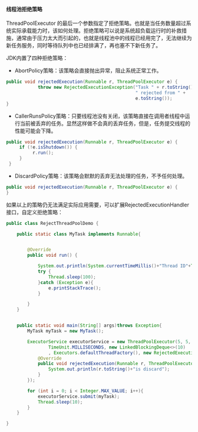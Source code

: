 #### 线程池拒绝策略

ThreadPoolExecutor 的最后一个参数指定了拒绝策略。也就是当任务数量超过系统实际承载能力时，该如何处理。拒绝策略可以说是系统超负载运行时的补救措施，通常由于压力太大而引起的，也就是线程池中的线程已经用完了，无法继续为新任务服务，同时等待队列中也已经排满了，再也塞不下新任务了。

JDK内置了四种拒绝策略：

* AbortPolicy策略：该策略会直接抛出异常，阻止系统正常工作。

```java
public void rejectedExecution(Runnable r, ThreadPoolExecutor e) {
            throw new RejectedExecutionException("Task " + r.toString() +
                                                 " rejected from " +
                                                 e.toString());
}
```

* CallerRunsPolicy策略：只要线程池没有关闭，该策略直接在调用者线程中运行当前被丢弃的任务。显然这样做不会真的丢弃任务，但是，任务提交线程的性能可能会下降。

```java
public void rejectedExecution(Runnable r, ThreadPoolExecutor e) {
     if (!e.isShutdown()) {
          r.run();
     }
 }
```

* DiscardPolicy策略：该策略会默默的丢弃无法处理的任务，不予任何处理。

```java
public void rejectedExecution(Runnable r, ThreadPoolExecutor e) {
}
```

如果以上的策略仍无法满足实际应用需要，可以扩展RejectedExecutionHandler接口，自定义拒绝策略：

```java
public class RejectThreadPoolDemo {

    public static class MyTask implements Runnable{


        @Override
        public void run() {

            System.out.println(System.currentTimeMillis()+"Thread ID"+Thread.currentThread().getId());
            try {
                Thread.sleep(100);
            }catch (Exception e){
                e.printStackTrace();
            }

        }
    }


    public static void main(String[] args)throws Exception{
        MyTask myTask = new MyTask();

        ExecutorService executorService = new ThreadPoolExecutor(5, 5, 0L,
                TimeUnit.MILLISECONDS, new LinkedBlockingDeque<>(10)
                , Executors.defaultThreadFactory(), new RejectedExecutionHandler() {
            @Override
            public void rejectedExecution(Runnable r, ThreadPoolExecutor executor) {
                System.out.println(r.toString()+"is discard");
            }
        });

        for (int i = 0; i < Integer.MAX_VALUE; i++){
            executorService.submit(myTask);
            Thread.sleep(10);
        }
    }

}
```

